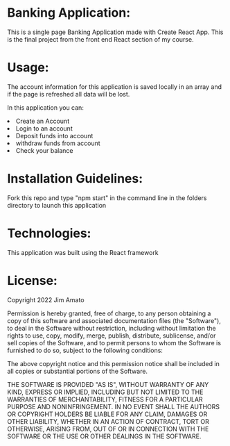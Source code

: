 # Banking Application:

This is a single page Banking Application made with Create React App. This is the final project from the front end React section of my course.

# Usage:

The account information for this application is saved locally in an array and if the page is refreshed all data will be lost.

In this application you can:
<li>Create an Account
<li>Login to an account
<li>Deposit funds into account
<li>withdraw funds from account
<li>Check your balance

 # Installation Guidelines: 
  Fork this repo and type "npm start" in the command line in the folders directory to launch this application
  
 # Technologies:
  This application was built using the React framework
  
 # License:
  Copyright 2022 Jim Amato

Permission is hereby granted, free of charge, to any person obtaining a copy of this software and associated documentation files (the "Software"), to deal in the Software without restriction, including without limitation the rights to use, copy, modify, merge, publish, distribute, sublicense, and/or sell copies of the Software, and to permit persons to whom the Software is furnished to do so, subject to the following conditions:

The above copyright notice and this permission notice shall be included in all copies or substantial portions of the Software.

THE SOFTWARE IS PROVIDED "AS IS", WITHOUT WARRANTY OF ANY KIND, EXPRESS OR IMPLIED, INCLUDING BUT NOT LIMITED TO THE WARRANTIES OF MERCHANTABILITY, FITNESS FOR A PARTICULAR PURPOSE AND NONINFRINGEMENT. IN NO EVENT SHALL THE AUTHORS OR COPYRIGHT HOLDERS BE LIABLE FOR ANY CLAIM, DAMAGES OR OTHER LIABILITY, WHETHER IN AN ACTION OF CONTRACT, TORT OR OTHERWISE, ARISING FROM, OUT OF OR IN CONNECTION WITH THE SOFTWARE OR THE USE OR OTHER DEALINGS IN THE SOFTWARE.
